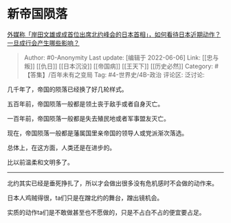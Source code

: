 # 新帝国陨落
[外媒称「岸田文雄或成首位出席北约峰会的日本首相」，如何看待日本近期动作？一旦成行会产生哪些影响？](https://www.zhihu.com/question/536153376/answer/2516145697)

> Author: #0-Anonymity
> Last update: [编辑于 2022-06-06]
> Link: [[忠与叛]] [[仇日]] [[日本沉没]] [[帝国病]] [[王天下]] [[历史必然]]
> Category: #【答集】/百年未有之变局
> Tag: #4-世界史/4B-政治
> 评论区:
> 泛讨论:

几千年了，帝国的陨落已经换了好几轮样式。

五百年前，帝国陨落一般都是领土丧于敌手或者自身灭亡。

一百年前，帝国陨落一般都是失去殖民地或者军事盟友灭亡。

现在，帝国陨落一般都是藩属国里亲帝国的领导人或党派渐次落选。

总体上，在这方面，人类还是在进步的。

比以前温柔和文明多了。

---

北约其实已经是垂死挣扎了，所以才会做出很多没有危机感时不会做的动作来。

日本人鸡贼得很，ta们只是在蹭北约的舞台，蹭出镜机会。

实质的动作ta们是不敢做甚至也不愿做的，只是不占白不占的便宜要占足。
